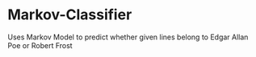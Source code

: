 # Markov-Classifier
Uses Markov Model to predict whether given lines belong to Edgar Allan Poe or Robert Frost
